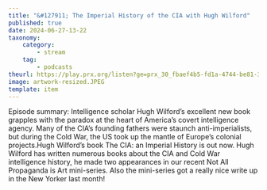 ```yaml
---
title: "&#127911; The Imperial History of the CIA with Hugh Wilford"
published: true
date: 2024-06-27-13-22
taxonomy:
    category:
        - stream
    tag:
        - podcasts
theurl: https://play.prx.org/listen?ge=prx_30_fbaef4b5-fd1a-4744-be81-3987627244bb&uf=http%3A%2F%2Ffeeds.prx.org%2FTOE
image: artwork-resized.JPEG
template: item
---
```


Episode summary: Intelligence scholar Hugh Wilford&rsquo;s excellent new book grapples with the paradox at the heart of America&rsquo;s covert intelligence agency. Many of the CIA&rsquo;s founding fathers were staunch anti-imperialists, but during the Cold War, the US took up the mantle of Europe&rsquo;s colonial projects.Hugh Wilford&rsquo;s book The CIA: an Imperial History is out now. Hugh Wilford has written numerous books about the CIA and Cold War intelligence history, he made two appearances in our recent Not All Propaganda is Art mini-series. Also the mini-series got a really nice write up in the New Yorker last month!

